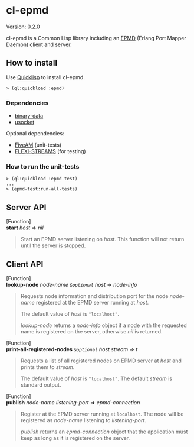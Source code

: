 cl-epmd
=======

Version: 0.2.0

cl-epmd is a Common Lisp library including an
[EPMD](http://www.erlang.org/doc/man/epmd.html) (Erlang Port Mapper Daemon)
client and server.


How to install
--------------

Use [Quicklisp](http://www.quicklisp.org/) to install cl-epmd.

    > (ql:quickload :epmd)

### Dependencies

- [binary-data](https://github.com/gigamonkey/monkeylib-binary-data)
- [usocket](http://common-lisp.net/projects/usocket/)

Optional dependencies:

- [FiveAM](http://common-lisp.net/project/fiveam/) (unit-tests)
- [FLEXI-STREAMS](http://weitz.de/flexi-streams/) (for testing)

### How to run the unit-tests

    > (ql:quickload :epmd-test)
    ...
    > (epmd-test:run-all-tests)


Server API
----------

[Function]  
**start** *host* => *nil*

> Start an EPMD server listening on *host*. This function will not return until
> the server is stopped.


Client API
----------

[Function]  
**lookup-node** *node-name `&optional` host* => *node-info*

> Requests node information and distribution port for the node *node-name*
> registered at the EPMD server running at *host*.
>
> The default value of *host* is `"localhost"`.
>
> *lookup-node* returns a *node-info* object if a node with the requested name
> is registered on the server, otherwise *nil* is returned.

[Function]  
**print-all-registered-nodes** *`&optional` host stream* => *t*

> Requests a list of all registered nodes on EPMD server at *host* and prints
> them to *stream*.
>
> The default value of *host* is `"localhost"`.
> The default *stream* is standard output.

[Function]  
**publish** *node-name listening-port* => *epmd-connection*

> Register at the EPMD server running at `localhost`. The node will be
> registered as *node-name* listening to *listening-port*.
>
> *publish* returns an *epmd-connection* object that the application must keep
> as long as it is registered on the server.
